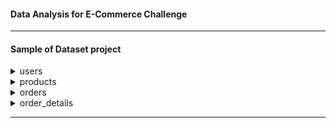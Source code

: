 #### Data Analysis for E-Commerce Challenge

----

#### Sample of Dataset project

<details>
<summary markdown="span">users</summary>

| user_id | nama_user                | kodepos | email                       |
|---------|--------------------------|---------|-----------------------------|
|       1 | Ir. Paris Siregar, S.Sos | 20412   | dadapsamosir@hotmail.com    |
|       2 | Oliva Zulkarnain         | 37034   | permadiputri@pt.mil.id      |
|       3 | Latika Mustofa           | 02728   | caturanggriawan@pd.go.id    |
|       4 | Elvina Rahmawati         | 00470   | varyani@pd.ac.id            |
|       5 | Tedi Irawan              | 39756   | latuponodaliono@hotmail.com |

</details>

<details>
<summary markdown="span">products</summary>

| product_id | desc_product               | category       | base_price |
|------------|----------------------------|----------------|------------|
|          1 | OLIVIA KULOT OLV03         | Pakaian Wanita |     110000 |
|          2 | BLANIK BLOUSE BL304        | Pakaian Wanita |     100000 |
|          3 | NEW DAY BY RIX DRESS ND01  | Pakaian Wanita |      85000 |
|          4 | BLANIK BLOUSE BL023        | Pakaian Wanita |      85000 |
|          5 | BLANIK BLAZER BL031        | Pakaian Wanita |      99000 |

</details>

<details>
<summary markdown="span">orders</summary>

| order_id | seller_id | buyer_id | kodepos | subtotal | discount | total   | created_at          | paid_at    | delivery_at |
|----------|-----------|----------|---------|----------|----------|---------|---------------------|------------|-------------|
|        3 |         5 |     4769 | 32610   |   900000 |        0 |  900000 | 2019-06-01 00:00:00 | 2019-06-04 | 2019-06-12  |
|        5 |        23 |     4276 | 2674    |   220000 |        0 |  220000 | 2019-04-02 00:00:00 | 2019-04-05 | 2019-04-09  |
|        8 |         4 |    14110 | 48577   |  1248000 |        0 | 1248000 | 2019-08-02 00:00:00 | 2019-08-13 | 2019-08-20  |
|       19 |         5 |     3831 | 91235   |  1074000 |        0 | 1074000 | 2020-05-16 00:00:00 | NA         | NA          |
|       31 |        46 |     5318 | 96740   |   253000 |        0 |  253000 | 2019-03-12 00:00:00 | 2019-03-17 | 2019-03-20  |

</details>

<details>
<summary markdown="span">order_details</summary>

| order_detail_id | order_id | product_id | price | quantity |
|-----------------|----------|------------|-------|----------|
|               5 |        3 |        907 | 25000 |       36 |
|               9 |        5 |        562 | 10000 |       22 |
|              15 |        8 |        645 | 39000 |       32 |
|              48 |       19 |        287 | 22000 |       12 |
|              49 |       19 |        201 | 26000 |       27 |

</details>

----
